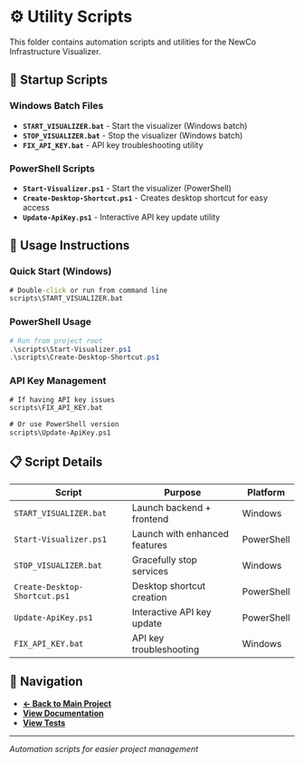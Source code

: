 # ⚙️ Utility Scripts

This folder contains automation scripts and utilities for the NewCo Infrastructure Visualizer.

## 🚀 Startup Scripts

### Windows Batch Files
- **`START_VISUALIZER.bat`** - Start the visualizer (Windows batch)
- **`STOP_VISUALIZER.bat`** - Stop the visualizer (Windows batch)
- **`FIX_API_KEY.bat`** - API key troubleshooting utility

### PowerShell Scripts
- **`Start-Visualizer.ps1`** - Start the visualizer (PowerShell)
- **`Create-Desktop-Shortcut.ps1`** - Creates desktop shortcut for easy access
- **`Update-ApiKey.ps1`** - Interactive API key update utility

## 🔧 Usage Instructions

### Quick Start (Windows)
```cmd
# Double-click or run from command line
scripts\START_VISUALIZER.bat
```

### PowerShell Usage
```powershell
# Run from project root
.\scripts\Start-Visualizer.ps1
.\scripts\Create-Desktop-Shortcut.ps1
```

### API Key Management
```cmd
# If having API key issues
scripts\FIX_API_KEY.bat

# Or use PowerShell version
scripts\Update-ApiKey.ps1
```

## 📋 Script Details

| Script | Purpose | Platform |
|--------|---------|----------|
| `START_VISUALIZER.bat` | Launch backend + frontend | Windows |
| `Start-Visualizer.ps1` | Launch with enhanced features | PowerShell |
| `STOP_VISUALIZER.bat` | Gracefully stop services | Windows |
| `Create-Desktop-Shortcut.ps1` | Desktop shortcut creation | PowerShell |
| `Update-ApiKey.ps1` | Interactive API key update | PowerShell |
| `FIX_API_KEY.bat` | API key troubleshooting | Windows |

## 📁 Navigation
- **[← Back to Main Project](../README.md)**
- **[View Documentation](../docs/)**
- **[View Tests](../tests/)**

---
*Automation scripts for easier project management*
